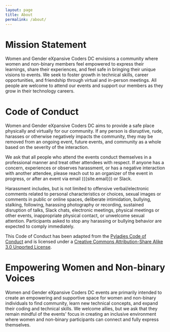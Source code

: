 ```yaml
---
layout: page
title: About
permalink: /about/
---
```


# Mission Statement

Women and Gender eXpansive Coders DC envisions a community where women and non-binary members feel empowered to express their learnings, share their experiences, and feel safe in bringing their unique visions to events. We seek to foster growth in technical skills, career opportunities, and friendship through virtual and in-person meetings. All people are welcome to attend our events and support our members as they grow in their technology careers.

# Code of Conduct

Women and Gender eXpansive Coders DC aims to provide a safe place physically and virtually for our community. If any person is disruptive, rude, harasses or otherwise negatively impacts the community, they may be removed from an ongoing event, future events, and community as a whole based on the severity of the interaction.

We ask that all people who attend the events conduct themselves in a professional manner and treat other attendees with respect. If anyone has a concern, experiences or observes harassment, or has a negative interaction with another attendee, please reach out to an organizer of the event in progress, or after an event via email ({{site.email}}) or Slack.

Harassment includes, but is not limited to offensive verbal/electronic comments related to personal characteristics or choices, sexual images or comments in public or online spaces, deliberate intimidation, bullying, stalking, following, harassing photography or recording, sustained disruption of talks, Slack chats, electronic meetings, physical meetings or other events, inappropriate physical contact, or unwelcome sexual attention. Participants asked to stop any harassing or bullying behavior are expected to comply immediately.

This Code of Conduct has been adapted from the [Pyladies Code of Conduct](https://pyladies.com/CodeOfConduct/) and is licensed under a [Creative Commons Attribution-Share Alike 3.0 Unported License](https://creativecommons.org/licenses/by-sa/3.0/deed.en).

# Empowering Women and Non-binary Voices

Women and Gender eXpansive Coders DC events are primarily intended to create an empowering and supportive space for women and non-binary individuals to find community, learn new technical concepts, and expand their coding and technical skills. We welcome allies, but we ask that they remain mindful of the events' focus in creating an inclusive environment where women and non-binary participants can connect and fully express themselves.
